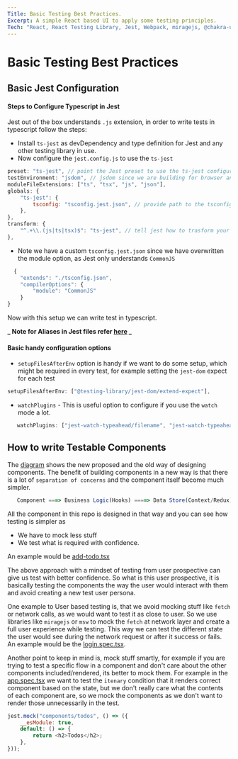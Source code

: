 ```yaml
---
Title: Basic Testing Best Practices.
Excerpt: A simple React based UI to apply some testing principles.
Tech: "React, React Testing Library, Jest, Webpack, miragejs, @chakra-ui/react"
---
```


# Basic Testing Best Practices

## Basic Jest Configuration

#### Steps to Configure Typescript in Jest

Jest out of the box understands `.js` extension, in order to write tests in typescript follow the steps:

-   Install `ts-jest` as devDependency and type definition for Jest and any other testing library in use.
-   Now configure the `jest.config.js` to use the `ts-jest`

```js
preset: "ts-jest", // point the Jest preset to use the ts-jest configuration
testEnvironment: "jsdom", // jsdom since we are building for browser and shoudl test with dom like environment
moduleFileExtensions: ["ts", "tsx", "js", "json"],
globals: {
    "ts-jest": {
        tsconfig: "tsconfig.jest.json", // provide path to the tsconfig if its different than 'tsconfig.json'
    },
},
transform: {
    "^.+\\.(js|ts|tsx)$": "ts-jest", // tell jest how to trasform your files
},
```

-   Note we have a custom `tsconfig.jest.json` since we have overwritten the module option, as Jest only understands `CommonJS`

```js
  {
    "extends": "./tsconfig.json",
    "compilerOptions": {
        "module": "CommonJS"
    }
}
```

Now with this setup we can write test in typescript.

**_ Note for Aliases in Jest files refer [here](https://github.com/chetan25/learning-and-findings/blob/main/WEBPACK.md#alias-with-webpack-and-typescript) _**

#### Basic handy configuration options

-   `setupFilesAfterEnv` option is handy if we want to do some setup, which might be required in every test, for example setting the `jest-dom` expect for each test

```js
setupFilesAfterEnv: ["@testing-library/jest-dom/extend-expect"],
```

-   `watchPlugins` - This is useful option to configure if you use the `watch` mode a lot.

```js
   watchPlugins: ["jest-watch-typeahead/filename", "jest-watch-typeahead/testname"],
```

## How to write Testable Components

The [diagram](/component..png) shows the new proposed and the old way of designing components. The benefit of building components in a new way is that there is a lot of `separation of concerns` and the component itself become much simpler.

```js
   Component ===> Business Logic(Hooks) ====> Data Store(Context/Redux)
```

All the component in this repo is designed in that way and you can see how testing is simpler as

-   We have to mock less stuff
-   We test what is required with confidence.

An example would be [add-todo.tsx](src/components/add-todo.tsx)

The above approach with a mindset of testing from user prospective can give us test with better confidence. So what is this user prospective, it is basically testing the components the way the user would interact with them and avoid creating a new test user persona.

One example to User based testing is, that we avoid mocking stuff like `fetch` or network calls, as we would want to test it as close to user. So we use libraries like `miragejs` or `msw` to mock the `fetch` at network layer and create a full user experience while testing. This way we can test the different state the user would see during the network request or after it success or fails.
An example would be the [login.spec.tsx](test/login.spec.tsx).

Another point to keep in mind is, mock stuff smartly, for example if you are trying to test a specific flow in a component and don't care about the other components included/rendered, its better to mock them. For example in the [app.spec.tsx](test/app.spec.tsx) we want to test the `itenary` condition that it renders correct component based on the state, but we don't really care what the contents of each component are, so we mock the components as we don't want to render those unnecessarily in the test.

```js
jest.mock("components/todos", () => ({
    __esModule: true,
    default: () => {
        return <h2>Todos</h2>;
    },
}));
```
